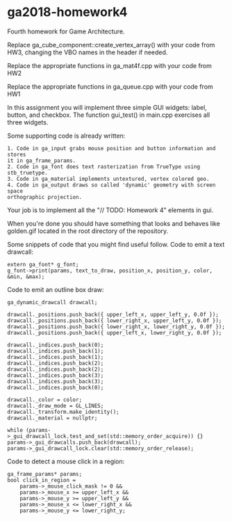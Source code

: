 # ga2018-homework4
Fourth homework for Game Architecture.

Replace ga_cube_component::create_vertex_array() with your code from HW3, changing the VBO names in the header if needed.

Replace the appropriate functions in ga_mat4f.cpp with your code from HW2

Replace the appropriate functions in ga_queue.cpp with your code from HW1

In this assignment you will implement three simple GUI widgets: label, button,
and checkbox. The function gui_test() in main.cpp exercises all three widgets.

Some supporting code is already written:

	1. Code in ga_input grabs mouse position and button information and stores
	it in ga_frame_params.
	2. Code in ga_font does text rasterization from TrueType using stb_truetype.
	3. Code in ga_material implements untextured, vertex colored geo.
	4. Code in ga_output draws so called 'dynamic' geometry with screen space
	orthographic projection.

Your job is to implement all the "// TODO: Homework 4" elements in gui.

When you're done you should have something that looks and behaves like
golden.gif located in the root directory of the repository.

Some snippets of code that you might find useful follow. Code to emit a text
drawcall:

	extern ga_font* g_font;
	g_font->print(params, text_to_draw, position_x, position_y, color, &min, &max);

Code to emit an outline box draw:

	ga_dynamic_drawcall drawcall;

	drawcall._positions.push_back({ upper_left_x, upper_left_y, 0.0f });
	drawcall._positions.push_back({ lower_right_x, upper_left_y, 0.0f });
	drawcall._positions.push_back({ lower_right_x, lower_right_y, 0.0f });
	drawcall._positions.push_back({ upper_left_x, lower_right_y, 0.0f });
	
	drawcall._indices.push_back(0);
	drawcall._indices.push_back(1);
	drawcall._indices.push_back(1);
	drawcall._indices.push_back(2);
	drawcall._indices.push_back(2);
	drawcall._indices.push_back(3);
	drawcall._indices.push_back(3);
	drawcall._indices.push_back(0);
	
	drawcall._color = color;
	drawcall._draw_mode = GL_LINES;
	drawcall._transform.make_identity();
	drawcall._material = nullptr;
	
	while (params->_gui_drawcall_lock.test_and_set(std::memory_order_acquire)) {}
	params->_gui_drawcalls.push_back(drawcall);
	params->_gui_drawcall_lock.clear(std::memory_order_release);

Code to detect a mouse click in a region:

	ga_frame_params* params;
	bool click_in_region =
		params->_mouse_click_mask != 0 &&
		params->_mouse_x >= upper_left_x &&
		params->_mouse_y >= upper_left_y &&
		params->_mouse_x <= lower_right_x &&
		params->_mouse_y <= lower_right_y;

